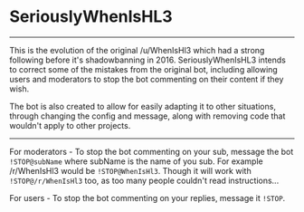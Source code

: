 # SeriouslyWhenIsHL3

---

This is the evolution of the original /u/WhenIsHl3 which had a strong following before it's shadowbanning in 2016. SeriouslyWhenIsHL3 intends to correct some of the mistakes from the original bot, including allowing users and moderators to stop the bot commenting on their content if they wish. 

The bot is also created to allow for easily adapting it to other situations, through changing the config and message, along with removing code that wouldn't apply to other projects. 

---

For moderators - To stop the bot commenting on your sub, message the bot `!STOP@subName` where subName is the name of you sub. For example /r/WhenIsHl3 would be `!STOP@WhenIsHl3`. Though it will work with `!STOP@/r/WhenIsHl3` too, as too many people couldn't read instructions...

For users - To stop the bot commenting on your replies, message it `!STOP`. 
